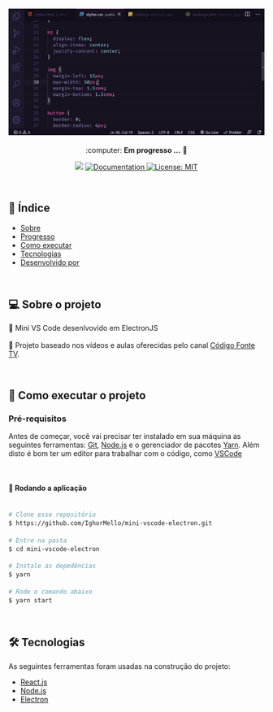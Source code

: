<h3 align="center">
    <img alt="code" title="code" src="./public/01.gif" width="800px" />
</h3>

<p align="center"> :computer: <strong>Em progresso ...</strong> 🚧</p>

<p align="center"> 
   <img src="https://img.shields.io/badge/version-0.0.1-yellow.svg" />
  
  <a href="https://github.com/IghorMello">
    <img alt="Documentation" src="https://img.shields.io/badge/documentation-yes-brightgreen.svg" target="_blank" />
  </a>
 
 <a href="https://github.com/IghorMello">
    <img alt="License: MIT" src="https://img.shields.io/badge/License-MIT-blue.svg" target="_blank" />
  </a>
</p>

<br>

## :pushpin: Índice

- [Sobre](#sobre-o-projeto)
- [Progresso](#progresso)
- [Como executar](#executar)
- [Tecnologias](#tecnologia)
- [Desenvolvido por](#desenvolvido)

<br>

<a id="sobre-o-projeto"></a>

## 💻 Sobre o projeto

:memo: Mini VS Code desenlvovido em ElectronJS
<br><br>
:tada: Projeto baseado nos vídeos e aulas oferecidas pelo canal [Código Fonte TV](https://www.youtube.com/user/codigofontetv).

<br>

<a id="executar"></a>

## 🚀 Como executar o projeto

### Pré-requisitos

Antes de começar, você vai precisar ter instalado em sua máquina as seguintes ferramentas:
[Git](https://git-scm.com), [Node.js](https://nodejs.org/en/) e o gerenciador de pacotes [Yarn](https://yarnpkg.com/).
Além disto é bom ter um editor para trabalhar com o código, como [VSCode](https://code.visualstudio.com/)

<br>

#### 🧭 Rodando a aplicação

```bash

# Clone esse repositório
$ https://github.com/IghorMello/mini-vscode-electron.git

# Entre na pasta
$ cd mini-vscode-electron

# Instale as depedências
$ yarn

# Rode o comando abaixo
$ yarn start

```

<br>

<a id="tecnologia"></a>

## 🛠 Tecnologias

As seguintes ferramentas foram usadas na construção do projeto:

- [React.js](https://reactjs.org)
- [Node.js](https://nodejs.org/en/)
- [Electron](https://www.electronjs.org/)
